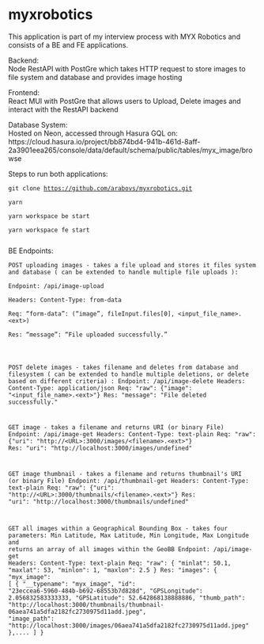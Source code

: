 <h1 class="code-line" data-line-start=0 data-line-end=1 ><a id="myxrobotics_0"></a>myxrobotics</h1>
<p class="has-line-data" data-line-start="2" data-line-end="3">This application is part of my interview process with MYX Robotics and consists of a BE and FE applications.</p>
<p class="has-line-data" data-line-start="4" data-line-end="6">Backend:<br>
Node RestAPI with PostGre which takes HTTP request to store images to file system and database and provides image hosting</p>
<p class="has-line-data" data-line-start="7" data-line-end="9">Frontend:<br>
React MUI with PostGre that allows users to Upload, Delete images and interact with the RestAPI backend</p>
<p class="has-line-data" data-line-start="7" data-line-end="9">Database System:<br>
Hosted on Neon, accessed through Hasura GQL on: https://cloud.hasura.io/project/bb874bd4-941b-461d-8aff-2a3901eea265/console/data/default/schema/public/tables/myx_image/browse</p>
<p class="has-line-data" data-line-start="10" data-line-end="15">Steps to run both applications:<br>
<pre><code>git clone <a href="https://github.com/arabovs/myxrobotics.git">https://github.com/arabovs/myxrobotics.git</a><br>
yarn<br>
yarn workspace be start<br>
yarn workspace fe start</p></code></pre><p class="has-line-data" data-line-start="17" data-line-end="23">BE Endpoints:<br>
<pre><code>POST uploading images - takes a file upload and stores it files system and database ( can be extended to handle multiple file uploads ):<br>
Endpoint: /api/image-upload<br>
Headers: Content-Type: from-data<br>
Req: “form-data”: (“image”, fileInput.files[0], &lt;input_file_name&gt;.&lt;ext&gt;)<br>
Res: “message”: “File uploaded successfully.”</p>

POST delete images - takes filename and deletes from database and filesystem ( can be extended to handle multiple deletions, or delete based on different criteria) :
    Endpoint: /api/image-delete
    Headers: Content-Type: application/json
    Req: &quot;raw&quot;: {&quot;image&quot;: &quot;&lt;input_file_name&gt;.&lt;ext&gt;&quot;}
    Res: &quot;message&quot;: &quot;File deleted successfully.&quot;

GET image - takes a filename and returns URI (or binary File)
    Endpoint: /api/image-get
    Headers: Content-Type: text-plain
    Req: &quot;raw&quot;: {&quot;uri&quot;: &quot;http://&lt;URL&gt;:3000/images/&lt;filename&gt;.&lt;ext&gt;&quot;}
    Res: &quot;uri&quot;: &quot;http://localhost:3000/images/undefined&quot;

GET image thumbnail - takes a filename and returns thumbnail's URI (or binary File)
    Endpoint: /api/thumbnail-get
    Headers: Content-Type: text-plain
    Req: &quot;raw&quot;: {&quot;uri&quot;: &quot;http://&lt;URL&gt;:3000/thumbnails/&lt;filename&gt;.&lt;ext&gt;&quot;}
    Res: &quot;uri&quot;: &quot;http://localhost:3000/thumbnails/undefined&quot;
   
GET all images within a Geographical Bounding Box - takes four parameters: Min Latitude, Max Latitude, Min Longitude, Max Longitude and returns an array of all images     within the GeoBB
    Endpoint: /api/image-get
    Headers: Content-Type: text-plain
    Req: &quot;raw&quot;: {
        &quot;minlat&quot;: 50.1,
        &quot;maxlat&quot;: 53,
        &quot;minlon&quot;: 1,
        &quot;maxlon&quot;: 2.5
    }
    Res: &quot;images&quot;: {
            &quot;myx_image&quot;: [
                {
                &quot;__typename&quot;: &quot;myx_image&quot;,
                &quot;id&quot;: &quot;23eccea6-5960-484b-b692-68553b7d828d&quot;,
                &quot;GPSLongitude&quot;: 2.056832583333333,
                &quot;GPSLatitude&quot;: 52.642868138888886,
                &quot;thumb_path&quot;: &quot;http://localhost:3000/thumbnails/thumbnail-06aea741a5dfa2182fc2730975d11add.jpeg&quot;,
                &quot;image_path&quot;: &quot;http://localhost:3000/images/06aea741a5dfa2182fc2730975d11add.jpeg&quot;
            },....
        ]
    }
</code></pre>
